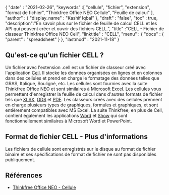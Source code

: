 {
  "date" : "2021-02-26",
  "keywords" :[ "cellule", "fichier", "extension", "format de fichier", "Thinkfree Office NEO Cellule", "Feuille de calcul" ],
  "author" : {
    "display_name" : "Kashif Iqbal"
},
  "draft" : "false",
  "toc" : true,
  "description":"En savoir plus sur le fichier de feuille de calcul CELL et les API qui peuvent créer et ouvrir des fichiers CELL.",
  "title" :"CELL - Fichier de classeur Thinkfree Office NEO Cell",
  "linktitle" : "CELL",
  "menu" : {
    "docs" : {
      "parent" : "spreadsheet"
}
},
  "lastmod" : "2021-11-18"
}

## Qu'est-ce qu'un fichier CELL ?

Un fichier avec l'extension .cell est un fichier de classeur créé avec l'application [Cell](https://office.hancom.com/). Il stocke les données organisées en lignes et en colonnes dans des cellules et prend en charge le formatage des données telles que GRAS, Italique, Souligné, etc. Les cellules sont fournies avec la suite Thinkfree Office NEO et sont similaires à Microsoft Excel. Les cellules vous permettent d'enregistrer la feuille de calcul dans d'autres formats de fichier tels que [XLSX](/fr/spreadsheet/xlsx/), [ODS](/fr/spreadsheet/ods/) et [PDF](/fr/pdf/). Les classeurs créés avec des cellules prennent en charge plusieurs types de graphiques, formules et graphiques, et sont entièrement compatibles avec MS Excel. La suite Thinkfree, en plus de Cell, contient également les applications [Word](https://office.hancom.com/) et [Show](https://office.hancom.com/) qui sont fonctionnellement similaires à Microsoft Word et PowerPoint.

## Format de fichier CELL - Plus d'informations

Les fichiers de cellule sont enregistrés sur le disque au format de fichier binaire et ses spécifications de format de fichier ne sont pas disponibles publiquement.

## Références ##

* [Thinkfree Office NEO - Cellule](https://office.hancom.com/)

